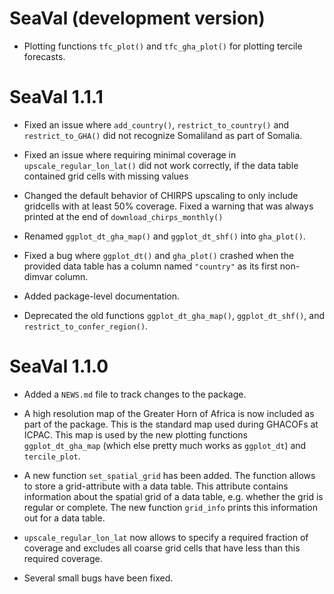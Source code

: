 # SeaVal (development version)

* Plotting functions `tfc_plot()` and `tfc_gha_plot()` for plotting tercile forecasts.

# SeaVal 1.1.1

* Fixed an issue where `add_country()`, `restrict_to_country()` and `restrict_to_GHA()` did not recognize Somaliland as part of Somalia.

* Fixed an issue where requiring minimal coverage in `upscale_regular_lon_lat()` did not work correctly,
if the data table contained grid cells with missing values

* Changed the default behavior of CHIRPS upscaling to only include gridcells with at least 50% coverage. Fixed a warning that was always printed at the end of 
`download_chirps_monthly()`

* Renamed `ggplot_dt_gha_map()` and `ggplot_dt_shf()` into `gha_plot()`.

* Fixed a bug where `ggplot_dt()` and `gha_plot()` crashed when the provided data table has a column named `"country"` as its first non-dimvar column.

* Added package-level documentation.

* Deprecated the old functions `ggplot_dt_gha_map()`, `ggplot_dt_shf()`, and `restrict_to_confer_region()`.


# SeaVal 1.1.0

* Added a `NEWS.md` file to track changes to the package.

* A high resolution map of the Greater Horn of Africa is now included as part of the package.
This is the standard map used during GHACOFs at ICPAC. This map is used by the new plotting functions
`ggplot_dt_gha_map` (which else pretty much works as `ggplot_dt`) and `tercile_plot`.

* A new function `set_spatial_grid` has been added. The function allows to store a grid-attribute with a data table.
This attribute contains information about the spatial grid of a data table, e.g. whether the grid is regular or complete. 
The new function `grid_info` prints this information out for a data table.

* `upscale_regular_lon_lat` now allows to specify a required fraction of coverage and excludes all coarse grid cells 
that have less than this required coverage.

* Several small bugs have been fixed.
